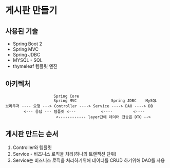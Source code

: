 # 게시판 만들기 

## 사용된 기술 
- Spring Boot 2 
- Spring MVC
- Spring JDBC
- MYSQL - SQL 
- thymeleaf 템플릿 엔진 

## 아키텍처 
```
                     Spring Core
                     Spring MVC               Spring JDBC    MySQL
브라우저 ---- 요청 ---> Controller ----> Service ----> DAO ----> DB
        <--- 응답 --- 템플릿 <---           <----         <----
                      <------------ layer간에 데이터 전송은 DTO -->
```

## 게시판 만드는 순서 
1. Controller와 템플릿
2. Service - 비즈니스 로직을 처리(하나의 트랜잭션 단위)
3. Service는 비즈니스 로직을 처리하기위해 데이터를 CRUD 하기위해 DAO를 사용